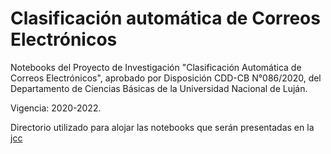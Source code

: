 # Clasificación automática de Correos Electrónicos

Notebooks del Proyecto de Investigación "Clasificación Automática de Correos Electrónicos", aprobado por Disposición CDD-CB N°086/2020, del Departamento de Ciencias Básicas de la Universidad Nacional de Luján.

Vigencia: 2020-2022.

Directorio utilizado para alojar las notebooks que serán presentadas en la [jcc](https://jcc.info.unlp.edu.ar/en/)

